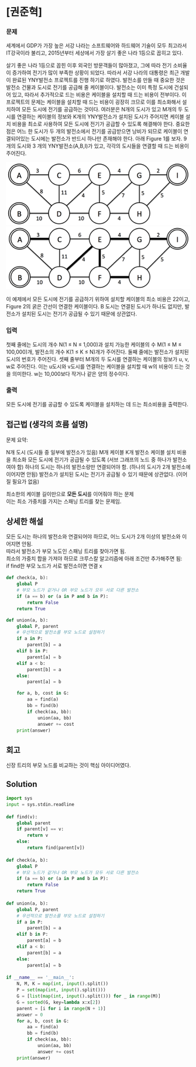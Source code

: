# [권준혁]

### 문제
세계에서 GDP가 가장 높은 서강 나라는 소프트웨어와 하드웨어 기술이 모두 최고라서 IT강국이라 불리고, 2015년부터 세상에서 가장 살기 좋은 나라 1등으로 꼽히고 있다. 

살기 좋은 나라 1등으로 꼽힌 이후 외국인 방문객들이 많아졌고, 그에 따라 전기 소비율이 증가하여 전기가 많이 부족한 상황이 되었다. 따라서 서강 나라의 대통령은 최근 개발이 완료된 YNY발전소 프로젝트를 진행 하기로 하였다. 발전소를 만들 때 중요한 것은 발전소 건물과 도시로 전기를 공급해 줄 케이블이다. 발전소는 이미 특정 도시에 건설되어 있고, 따라서 추가적으로 드는 비용은 케이블을 설치할 때 드는 비용이 전부이다. 이 프로젝트의 문제는 케이블을 설치할 때 드는 비용이 굉장히 크므로 이를 최소화해서 설치하여 모든 도시에 전기를 공급하는 것이다. 여러분은 N개의 도시가 있고 M개의 두 도시를 연결하는 케이블의 정보와 K개의 YNY발전소가 설치된 도시가 주어지면 케이블 설치 비용을 최소로 사용하여 모든 도시에 전기가 공급할 수 있도록 해결해야 한다. 중요한 점은 어느 한 도시가 두 개의 발전소에서 전기를 공급받으면 낭비가 되므로 케이블이 연결되어있는 도시에는 발전소가 반드시 하나만 존재해야 한다. 아래 Figure 1를 보자. 9개의 도시와 3 개의 YNY발전소(A,B,I)가 있고, 각각의 도시들을 연결할 때 드는 비용이 주어진다.

![Figure 1](image.png)  
![Figure 2](image-1.png)  

이 예제에서 모든 도시에 전기를 공급하기 위하여 설치할 케이블의 최소 비용은 22이고, Figure 2의 굵은 간선이 연결한 케이블이다. B 도시는 연결된 도시가 하나도 없지만, 발전소가 설치된 도시는 전기가 공급될 수 있기 때문에 상관없다.  

### 입력
첫째 줄에는 도시의 개수 N(1 ≤ N ≤ 1,000)과 설치 가능한 케이블의 수 M(1 ≤ M ≤ 100,000)개, 발전소의 개수 K(1 ≤ K ≤ N)개가 주어진다. 둘째 줄에는 발전소가 설치된 도시의 번호가 주어진다. 셋째 줄부터 M개의 두 도시를 연결하는 케이블의 정보가 u, v, w로 주어진다. 이는 u도시와 v도시를 연결하는 케이블을 설치할 때 w의 비용이 드는 것을 의미한다. w는 10,000보다 작거나 같은 양의 정수이다.  

### 출력
모든 도시에 전기를 공급할 수 있도록 케이블을 설치하는 데 드는 최소비용을 출력한다.  

## 접근법 (생각의 흐름 설명)
문제 요약:  

N개 도시 (도시들 중 일부에 발전소가 있음)
M개 케이블
K개 발전소
케이블 설치 비용을 최소화
모든 도시에 전기가 공급될 수 있도록 (서브 그래프의 노드 중 하나가 발전소여야 함)
하나의 도시는 하나의 발전소랑만 연결되어야 함. (하나의 도시가 2개 발전소에 이어지면 안됨)
발전소가 설치된 도시는 전기가 공급될 수 있기 때문에 상관없다. (이어질 필요가 없음)

최소한의 케이블 길이만으로 **모든 도시**를 이어줘야 하는 문제  
이는 최소 가중치를 가지는 스패닝 트리를 찾는 문제임.   

## 상세한 해설
모든 도시는 하나의 발전소와 연결되어야 하므로, 어느 도시가 2개 이상의 발전소와 이어지면 안됨.  
따라서 발전소가 부모 노도인 스패닝 트리를 찾아가면 됨.  
최소의 가중치 합을 가져야 하므로 크루스칼 알고리즘에 아래 조건만 추가해주면 됨:  
if find한 부모 노드가 서로 발전소이면 연결 x  

```python
def check(a, b):
    global P
    # 부모 노드가 같거나 OR 부모 노드가 모두 서로 다른 발전소
    if (a == b) or (a in P and b in P):
        return False
    return True
```

```python
def union(a, b):
    global P, parent
    # 우선적으로 발전소를 부모 노드로 설정하기
    if a in P:
        parent[b] = a
    elif b in P:
        parent[a] = b
    elif a < b:
        parent[b] = a
    else:
        parent[a] = b
```

```python
    for a, b, cost in G:
        aa = find(a)
        bb = find(b)
        if check(aa, bb):
            union(aa, bb)
            answer += cost
    print(answer)
```

## 회고
신장 트리의 부모 노드를 비교하는 것이 핵심 아이디어였다.

## Solution

<!--전체 코드 첨부-->

```python
import sys
input = sys.stdin.readline

def find(v):
    global parent
    if parent[v] == v:
        return v
    else:
        return find(parent[v])

def check(a, b):
    global P
    # 부모 노드가 같거나 OR 부모 노드가 모두 서로 다른 발전소
    if (a == b) or (a in P and b in P):
        return False
    return True

def union(a, b):
    global P, parent
    # 우선적으로 발전소를 부모 노드로 설정하기
    if a in P:
        parent[b] = a
    elif b in P:
        parent[a] = b
    elif a < b:
        parent[b] = a
    else:
        parent[a] = b

if __name__ == '__main__':
    N, M, K = map(int, input().split())
    P = set(map(int, input().split()))
    G = [list(map(int, input().split())) for _ in range(M)]
    G = sorted(G, key=lambda x:x[2])
    parent = [i for i in range(N + 1)]
    answer = 0
    for a, b, cost in G:
        aa = find(a)
        bb = find(b)
        if check(aa, bb):
            union(aa, bb)
            answer += cost
    print(answer)
```